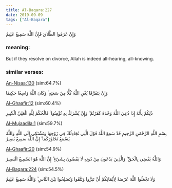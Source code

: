 ```yaml
---
title: Al-Baqara:227
date: 2019-09-09
tags: ["Al-Baqara"]
---
```

وَإِنْ عَزَمُوا الطَّلَاقَ فَإِنَّ اللَّهَ سَمِيعٌ عَلِيمٌ
### meaning: 
But if they resolve on divorce, Allah is indeed all-hearing, all-knowing.
### similar verses: 

[An-Nisaa:130](/4/130) (sim:64.7%)

وَإِنْ يَتَفَرَّقَا يُغْنِ اللَّهُ كُلًّا مِنْ سَعَتِهِ ۚ وَكَانَ اللَّهُ وَاسِعًا حَكِيمًا

[Al-Ghaafir:12](/40/12) (sim:60.4%)

ذَٰلِكُمْ بِأَنَّهُ إِذَا دُعِيَ اللَّهُ وَحْدَهُ كَفَرْتُمْ ۖ وَإِنْ يُشْرَكْ بِهِ تُؤْمِنُوا ۚ فَالْحُكْمُ لِلَّهِ الْعَلِيِّ الْكَبِيرِ

[Al-Mujaadila:1](/58/1) (sim:59.7%)

بِسْمِ اللَّهِ الرَّحْمَٰنِ الرَّحِيمِ قَدْ سَمِعَ اللَّهُ قَوْلَ الَّتِي تُجَادِلُكَ فِي زَوْجِهَا وَتَشْتَكِي إِلَى اللَّهِ وَاللَّهُ يَسْمَعُ تَحَاوُرَكُمَا ۚ إِنَّ اللَّهَ سَمِيعٌ بَصِيرٌ

[Al-Ghaafir:20](/40/20) (sim:54.9%)

وَاللَّهُ يَقْضِي بِالْحَقِّ ۖ وَالَّذِينَ يَدْعُونَ مِنْ دُونِهِ لَا يَقْضُونَ بِشَيْءٍ ۗ إِنَّ اللَّهَ هُوَ السَّمِيعُ الْبَصِيرُ

[Al-Baqara:224](/2/224) (sim:54.5%)

وَلَا تَجْعَلُوا اللَّهَ عُرْضَةً لِأَيْمَانِكُمْ أَنْ تَبَرُّوا وَتَتَّقُوا وَتُصْلِحُوا بَيْنَ النَّاسِ ۗ وَاللَّهُ سَمِيعٌ عَلِيمٌ
